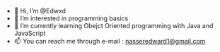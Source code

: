 - 👋 Hi, I’m @Edwxd
- 👀 I’m interested in programming basics
- 🌱 I’m currently learning Obejct Oriented programming with Java and JavaScript
- 📫 You can reach me through e-mail : nasseredward1@gmail.com

<!---
Edwxd/Edwxd is a ✨ special ✨ repository because its `README.md` (this file) appears on your GitHub profile.
You can click the Preview link to take a look at your changes.
--->
